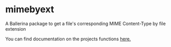 # mimebyext
A Ballerina package to get a file's corresponding MIME Content-Type by file extension

You can find documentation on the projects functions [here.](https://central.ballerina.io/acs/mimebyext)
